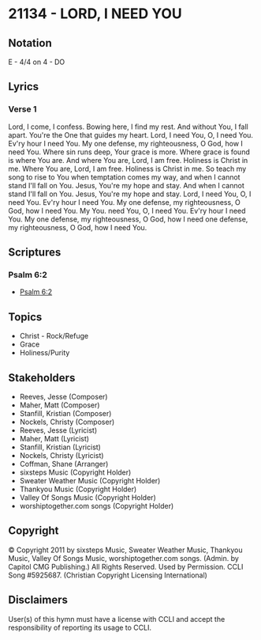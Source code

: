 # 21134 - LORD, I NEED YOU

## Notation

E - 4/4 on 4 - DO

## Lyrics

### Verse 1

Lord, I come, I confess. Bowing here, I find my rest. And without You, I fall apart. You're the One that guides my heart. Lord, I need You, O, I need You. Ev'ry hour I need You. My one defense, my righteousness, O God, how I need You. Where sin runs deep, Your grace is more. Where grace is found is where You are. And where You are, Lord, I am free. Holiness is Christ in me. Where You are, Lord, I am free. Holiness is Christ in me. So teach my song to rise to You when temptation comes my way, and when I cannot stand I'll fall on You. Jesus, You're my hope and stay. And when I cannot stand I'll fall on You. Jesus, You're my hope and stay. Lord, I need You, O, I need You. Ev'ry hour I need You. My one defense, my righteousness, O God, how I need You. My You. need You, O, I need You. Ev'ry hour I need You. My one defense, my righteousness, O God, how I need one defense, my righteousness, O God, how I need You.


## Scriptures

### Psalm 6:2

- [Psalm 6:2](https://www.biblegateway.com/passage/?search=Psalm%206%3A2)


## Topics

- Christ - Rock/Refuge
- Grace
- Holiness/Purity

## Stakeholders

- Reeves, Jesse (Composer)
- Maher, Matt (Composer)
- Stanfill, Kristian (Composer)
- Nockels, Christy (Composer)
- Reeves, Jesse (Lyricist)
- Maher, Matt (Lyricist)
- Stanfill, Kristian (Lyricist)
- Nockels, Christy (Lyricist)
- Coffman, Shane (Arranger)
- sixsteps Music (Copyright Holder)
- Sweater Weather Music (Copyright Holder)
- Thankyou Music (Copyright Holder)
- Valley Of Songs Music (Copyright Holder)
- worshiptogether.com songs (Copyright Holder)

## Copyright

© Copyright 2011 by sixsteps Music, Sweater Weather Music, Thankyou Music, Valley Of Songs Music, worshiptogether.com songs. (Admin. by Capitol CMG Publishing.)  All Rights Reserved. Used by Permission. CCLI Song #5925687.
(Christian Copyright Licensing International)

## Disclaimers

User(s) of this hymn must have a license with CCLI and accept the responsibility of reporting its usage to CCLI.

